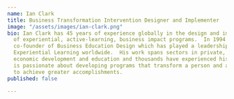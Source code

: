```yaml
---
name: Ian Clark
title: Business Transformation Intervention Designer and Implementer
image: "/assets/images/ian-clark.png"
bio: Ian Clark has 45 years of experience globally in the design and implementation
  of experiential, active-learning, business impact programs.  In 1994 he was the
  co-founder of Business Education Design which has played a leadership role in establishing
  Experiential Learning worldwide.  His work spans sectors in private, non-profit,
  economic development and education and thousands have experienced his programs.  Ian
  is passionate about developing programs that transform a person and an organization
  to achieve greater accomplishments.
published: false

---
```

